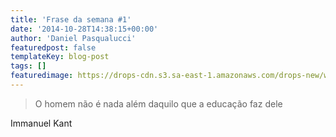 ```yaml
---
title: 'Frase da semana #1'
date: '2014-10-28T14:38:15+00:00'
author: 'Daniel Pasqualucci'
featuredpost: false
templateKey: blog-post
tags: []
featuredimage: https://drops-cdn.s3.sa-east-1.amazonaws.com/drops-new/wp-content/uploads/2014/10/28143815/kant-150x150.png
---
```

> O homem não é nada além daquilo que a educação faz dele

 Immanuel Kant